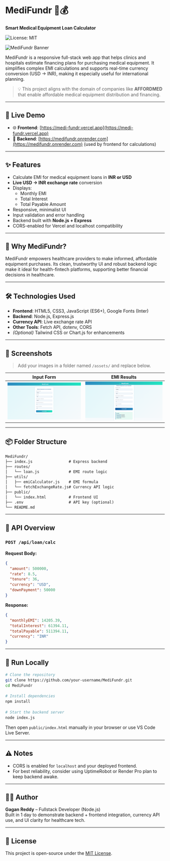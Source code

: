 # MediFundr 💊💰  
**Smart Medical Equipment Loan Calculator**

![License: MIT](https://img.shields.io/badge/License-MIT-yellow.svg)

![MediFundr Banner](./assets/banner.png)

MediFundr is a responsive full-stack web app that helps clinics and hospitals estimate financing plans for purchasing medical equipment. It simplifies complex EMI calculations and supports real-time currency conversion (USD → INR), making it especially useful for international planning.

> 💡 This project aligns with the domain of companies like **AFFORDMED** that enable affordable medical equipment distribution and financing.

---

## 🚀 Live Demo

- 🌐 **Frontend**: [https://medi-fundr.vercel.app](https://medi-fundr.vercel.app)
- 🔧 **Backend**: [https://medifundr.onrender.com](https://medifundr.onrender.com) (used by frontend for calculations)

---

## ✨ Features

- Calculate EMI for medical equipment loans in **INR or USD**
- **Live USD → INR exchange rate** conversion
- Displays:
  - Monthly EMI
  - Total Interest
  - Total Payable Amount
- Responsive, minimalist UI
- Input validation and error handling
- Backend built with **Node.js + Express**
- CORS-enabled for Vercel and localhost compatibility

---

## 🏥 Why MediFundr?

MediFundr empowers healthcare providers to make informed, affordable equipment purchases. Its clean, trustworthy UI and robust backend logic make it ideal for health-fintech platforms, supporting better financial decisions in healthcare.

---

## 🛠️ Technologies Used

- **Frontend**: HTML5, CSS3, JavaScript (ES6+), Google Fonts (Inter)
- **Backend**: Node.js, Express.js
- **Currency API**: Live exchange rate API
- **Other Tools**: Fetch API, dotenv, CORS
- *(Optional)* Tailwind CSS or Chart.js for enhancements

---

## 📸 Screenshots

> Add your images in a folder named `/assets/` and replace below.

| Input Form | EMI Results |
|------------|-------------|
| ![Input Form](./assets/input-form.png) | ![EMI Results](./assets/output-results.png) |

---

## 📦 Folder Structure

```
MediFundr/
├── index.js                # Express backend
├── routes/
│   └── loan.js             # EMI route logic
├── utils/
│   ├── emiCalculator.js    # EMI formula
│   └── fetchExchangeRate.js# Currency API logic
├── public/
│   └── index.html          # Frontend UI
├── .env                    # API key (optional)
└── README.md
```

---

## 📄 API Overview

### `POST /api/loan/calc`

**Request Body:**
```json
{
  "amount": 500000,
  "rate": 8.5,
  "tenure": 36,
  "currency": "USD",
  "downPayment": 50000
}
```

**Response:**
```json
{
  "monthlyEMI": 14205.39,
  "totalInterest": 61394.11,
  "totalPayable": 511394.11,
  "currency": "INR"
}
```

---

## 🧪 Run Locally

```bash
# Clone the repository
git clone https://github.com/your-username/MediFundr.git
cd MediFundr

# Install dependencies
npm install

# Start the backend server
node index.js
```

Then open `public/index.html` manually in your browser or use VS Code Live Server.

---

## ⚠️ Notes

- CORS is enabled for `localhost` and your deployed frontend.
- For best reliability, consider using UptimeRobot or Render Pro plan to keep backend awake.

---

## 🙋‍♂️ Author

**Gagan Reddy** – Fullstack Developer (Node.js)  
Built in 1 day to demonstrate backend + frontend integration, currency API use, and UI clarity for healthcare tech.

---

## 📃 License

This project is open-source under the [MIT License](LICENSE).
